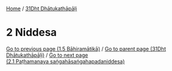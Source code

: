 
[Home](/) / [31Dht Dhātukathāpāḷi](../31Dht.md)

# 2 Niddesa


[Go to previous page (1.5 Bāhiramātikā)](1/1.5.md) / [Go to parent page (31Dht Dhātukathāpāḷi)](0.md) / [Go to next page (2.1 Paṭhamanaya saṅgahāsaṅgahapadaniddesa)](2/2.1.md)


